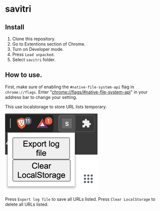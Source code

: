 # savitri

## Install

1. Clone this repository.
2. Go to Extentions section of Chrome.
3. Turn on Developer mode.
4. Press `Load unpacked`.
5. Select `savitri` folder.

## How to use.

First, make sure of enabling the `#native-file-system-api` flag in `chrome://flags`. Enter "[chrome://flags/#native-file-system-api](chrome://flags/#native-file-system-api)" in your address bar to change your setting. 

 This use localstorage to store URL lists temporary.  

![ScreenShot01](src/img/01.png)

Press `Export log file` to save all URLs listed.
Press `Clear LocalStorage` to delete all URLs listed.

